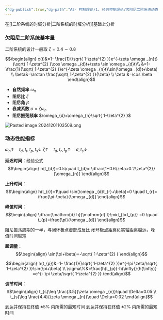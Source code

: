 ```yaml
---
{"dg-publish":true,"dg-path":"A2- 控制理论/1. 经典控制理论/欠阻尼二阶系统动态分析.md","permalink":"/A2- 控制理论/1. 经典控制理论/欠阻尼二阶系统动态分析/","dgPassFrontmatter":true,"noteIcon":"","created":"2024-04-16T13:01:27.304+08:00","updated":"2025-05-02T17:47:12.983+08:00"}
---
```



在[[二阶系统的时域分析\|二阶系统的时域分析]]基础上分析

### 欠阻尼二阶系统基本量
二阶系统的设计一般取 $\zeta=0.4\sim 0.8$

$$\begin{align}
c(t)&=1- \frac{1}{\sqrt{ 1-\zeta^{2} }}e^{-\zeta \omega _{n}t}(\sqrt{ 1-\zeta^{2} }\cos \omega _{d}t+\zeta \sin \omega _{d}t)\\
&=1- \frac{1}{\sqrt{ 1-\zeta^{2} }}e^{-\zeta \omega _{n}t}\sin(\omega _{d}t+\beta) \\
\beta&=\arctan \frac{\sqrt{ 1-\zeta^{2} }}{\zeta} \\
\zeta &=\cos \beta
\end{align}$$

- **自然频率**   $\omega_{n}$ 
- **阻尼比**       $\zeta$    
- **阻尼角**       $\beta$
- **衰减系数**          $\sigma=\zeta \omega_{n}$                
- **阻尼振荡频率**  $\omega_{d}=\omega_{n}\sqrt{ 1-\zeta^{2} }$   

![Pasted image 20241201103509.png](/img/user/Functional%20files/Photo%20Resources/Pasted%20image%2020241201103509.png)


### 动态性能指标
$\omega_{n}\uparrow\quad t_{d},t_{r},t_{p},t_{s} \downarrow$
$\zeta \uparrow\quad t_{d},t_{r},t_{p} \uparrow\quad \sigma,t_{s}\downarrow$

**延迟时间**：经验公式 
$$\begin{align}
h(t_{d})=0.5\quad t_{d}= \dfrac{1+0.6\zeta+0.2\zeta^{2}}{\omega_{n}}
\end{align}$$

**上升时间**：
$$\begin{align}
h(t_{r})=1\quad \sin(\omega _{d}t_{r}+\beta)=0 \quad t_{r}= \frac{\pi-\beta}{\omega _{d}}
\end{align}$$

**峰值时间**：
$$\begin{align}
\dfrac{\mathrm{d} h}{\mathrm{d} t}\mid_{t=t_{p}}  =0 \quad t_{p}=\frac{\pi}{\omega _{d}}
\end{align}$$

阻尼振荡周期的一半，与闭环极点虚部成反比
闭环极点距离负实轴距离越远，峰值时间越短

**超调量**：
$$\begin{align}
\sin(\pi+\beta)=-\sqrt{ 1-\zeta^{2} }
\end{align}$$

$$\begin{align}
h(t_{p})&=1- \frac{1}{\sqrt{ 1-\zeta^{2} }}e^{-\pi \zeta/\sqrt{ 1-\zeta^{2} }}\sin(\pi+\beta) \\
\sigma\%&=\frac{h(t_{p})-h(\infty)}{h(\infty)} =e^{- \pi \zeta/\sqrt{ 1-\zeta^{2} }}
\end{align}$$

**调节时间**：
$$\begin{align}
t_{s}\leq  \frac{3.5}{\zeta \omega _{n}}\quad \Delta=0.05 \\
t_{s}\leq  \frac{4.4}{\zeta \omega _{n}}\quad \Delta=0.02
\end{align}$$

到达并保持在终值 ±5% 内所需的最短时间
到达并保持在终值 ±2% 内所需的最短时间

